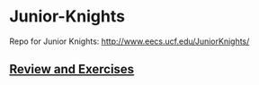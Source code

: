 # Junior-Knights
Repo for Junior Knights: http://www.eecs.ucf.edu/JuniorKnights/

## [Review and Exercises](https://github.com/aahadley/Junior-Knights/tree/master/Reviews_Lessons/1_Python%201%20Review)

